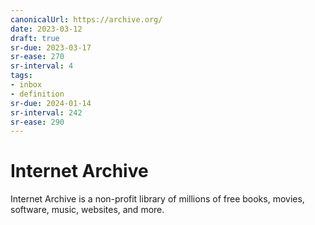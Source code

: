 ```yaml
---
canonicalUrl: https://archive.org/
date: 2023-03-12
draft: true
sr-due: 2023-03-17
sr-ease: 270
sr-interval: 4
tags:
- inbox
- definition
sr-due: 2024-01-14
sr-interval: 242
sr-ease: 290
---
```


# Internet Archive

Internet Archive is a non-profit library of millions of free books, movies,
software, music, websites, and more.

